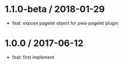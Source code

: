
1.1.0-beta / 2018-01-29
==================

  * feat: expose pagelet object for pwa-pagelet plugin

1.0.0 / 2017-06-12
==================

  * feat: first implement
